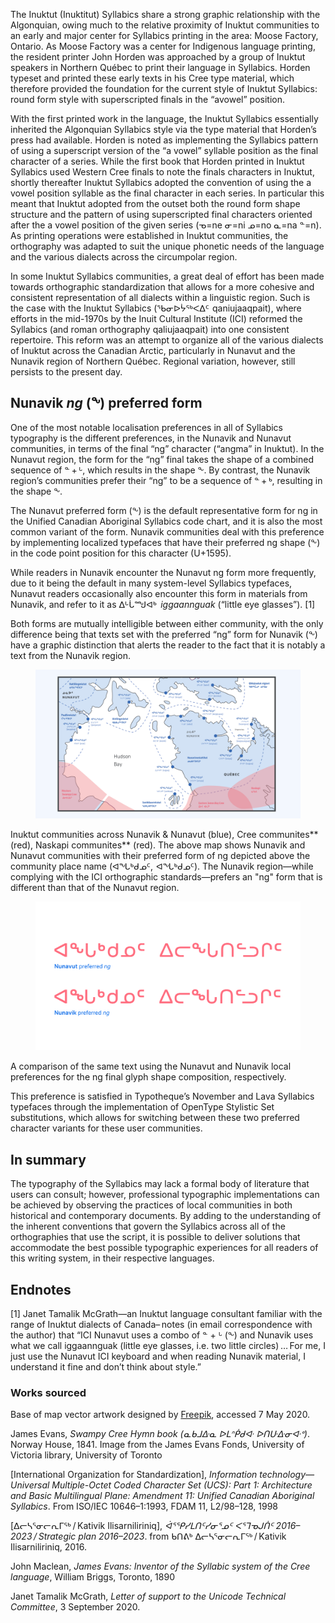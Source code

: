 The Inuktut (Inuktitut) Syllabics share a strong graphic relationship with the Algonquian, owing much to the relative proximity of Inuktut communities to an early and major center for Syllabics printing in the area: Moose Factory, Ontario. As Moose Factory was a center for Indigenous language printing, the resident printer John Horden was approached by a group of Inuktut speakers in Northern Québec to print their language in Syllabics. Horden typeset and printed these early texts in his Cree type material, which therefore provided the foundation for the current style of Inuktut Syllabics: round form style with superscripted finals in the “avowel” position.

With the first printed work in the language, the Inuktut Syllabics essentially inherited the Algonquian Syllabics style via the type material that Horden’s press had available. Horden is noted as implementing the Syllabics pattern of using a superscript version of the “a vowel” syllable position as the final character of a series. While the first book that Horden printed in Inuktut Syllabics used Western Cree finals to note the finals characters in Inuktut, shortly thereafter Inuktut Syllabics adopted the convention of using the a vowel position syllable as the final character in each series. In particular this meant that Inuktut adopted from the outset both the round form shape structure and the pattern of using superscripted final characters oriented after the a vowel position of the given series (ᓀ=ne ᓂ=ni ᓄ=no ᓇ=na ᓐ=n). As printing operations were established in Inuktut communities, the orthography was adapted to suit the unique phonetic needs of the language and the various dialects across the circumpolar region.

​​In some Inuktut Syllabics communities, a great deal of effort has been made towards orthographic standardization that allows for a more cohesive and consistent representation of all dialects within a linguistic region. Such is the case with the Inuktut Syllabics (ᖃᓂᐅᔮᖅᐸᐃᑦ  qaniujaaqpait), where efforts in the mid-1970s by the Inuit Cultural Institute (ICI) reformed the Syllabics (and roman orthography qaliujaaqpait) into one consistent repertoire. This reform was an attempt to organize all of the various dialects of Inuktut across the Canadian Arctic, particularly in Nunavut and the Nunavik region of Northern Québec. Regional variation, however, still persists to the present day.

## Nunavik *ng* (ᖕ) preferred form

One of the most notable localisation preferences in all of Syllabics typography is the different preferences, in the Nunavik and Nunavut communities, in terms of the final “ng” character (“angma” in Inuktut). In the Nunavut region, the form for the “ng” final takes the shape of a combined sequence of ᓐ + ᒡ, which results in the shape ᖕ. By contrast, the Nunavik region’s communities prefer their “ng” to be a sequence of ᓐ + ᒃ, resulting in the shape ᖕ.

The Nunavut preferred form (ᖕ) is the default representative form for ng in the Unified Canadian Aboriginal Syllabics code chart, and it is also the most common variant of the form. Nunavik communities deal with this preference by implementing localized typefaces that have their preferred ng shape (ᖕ) in the code point position for this character (U+1595).

While readers in Nunavik encounter the Nunavut ng form more frequently, due to it being the default in many system-level Syllabics typefaces, Nunavut readers occasionally also encounter this form in materials from Nunavik, and refer to it as ᐃᒡᒑᙳᐊᒃ  *iggaannguak* (“little eye glasses”). \[1\]

Both forms are mutually intelligible between either community, with the only difference being that texts set with the preferred “ng” form for Nunavik (ᖕ) have a graphic distinction that alerts the reader to the fact that it is notably a text from the Nunavik region.

<figure>

![A map of the Nunavut and Nunavik regions and their respective communities who use Syllabics](images/article_03_figure_01_png.png)

</figure>
<figcaption>Inuktut communities across Nunavik & Nunavut (blue), Cree communites** (red), Naskapi communites** (red). The above map shows Nunavik and Nunavut communities with their preferred form of ng depicted above the community place name (ᐊᖓᒃᑯᓄᑦ,  ᐊᖓᒃᑯᓄᑦ). The Nunavik region—while complying with the ICI orthographic standards—prefers an "ng" form that is different than that of the Nunavut region.</figcaption>

<figure>

![Comparing the preferred representation of the Nunavut and Nunavik ng final form](images/article_03_figure_02.svg)

</figure>
<figcaption>A comparison of the same text using the Nunavut and Nunavik local preferences for the ng final glyph shape composition, respectively.</figcaption>

This preference is satisfied in Typotheque’s November and Lava Syllabics typefaces through the implementation of OpenType Stylistic Set substitutions, which allows for switching between these two preferred character variants for these user communities.

## In summary
The typography of the Syllabics may lack a formal body of literature that users can consult; however, professional typographic implementations can be achieved by observing the practices of local communities in both historical and contemporary documents. By adding to the understanding of the inherent conventions that govern the Syllabics across all of the orthographies that use the script, it is possible to deliver solutions that accommodate the best possible typographic experiences for all readers of this writing system, in their respective languages.

## Endnotes

\[1\] Janet Tamalik McGrath—an Inuktut language consultant familiar with the range of Inuktut dialects of Canada– notes (in email correspondence with the author) that “ICI Nunavut uses a combo of ᓐ + ᒡ (ᖕ) and Nunavik uses what we call iggaannguak (little eye glasses, i.e. two little circles) … For me, I just use the Nunavut ICI keyboard and when reading Nunavik material, I understand it fine and don’t think about style.”

### Works sourced

Base of map vector artwork designed by [Freepik](https://www.freepik.com/free-photos-vectors/travel), accessed 7 May 2020.

James Evans, *Swampy Cree Hymn book (ᓇᑲᒧᐏᓇ ᐅᒪᐢᑮᑯᐘ ᐅᑎᑘᐏᓂᐘᐤ)*. Norway House, 1841. Image from the James Evans Fonds, University of Victoria library, University of Toronto

[International Organization for Standardization], *Information technology—Universal Multiple-Octet Coded Character Set (UCS): Part 1: Architecture and Basic Multilingual Plane: Amendment 11: Unified Canadian Aboriginal Syllabics*. From ISO/IEC 10646–1:1993, FDAM 11, L2/98–128, 1998

[ᐃᓕᓴᕐᓂᓕᕆᒥᖅ / Kativik Ilisarniliriniq], *ᐋᕐᕐᑭᓯᒪᑎᑦᓯᓂᕐᓄᑦ ᐸᕐᒣᓀᒍᑏᑦ 2016–2023 / Strategic plan 2016–2023*. from ᑲᑎᕕᒃ ᐃᓕᓴᕐᓂᓕᕆᒥᖅ / Kativik Ilisarniliriniq, 2016.

John Maclean, *James Evans: Inventor of the Syllabic system of the Cree language*, William Briggs, Toronto, 1890

Janet Tamalik McGrath, *Letter of support to the Unicode Technical Committee*, 3 September 2020.
